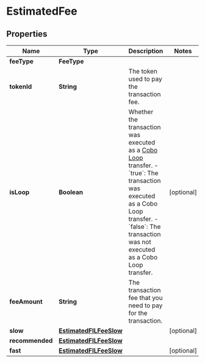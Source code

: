 

# EstimatedFee


## Properties

| Name | Type | Description | Notes |
|------------ | ------------- | ------------- | -------------|
|**feeType** | **FeeType** |  |  |
|**tokenId** | **String** | The token used to pay the transaction fee. |  |
|**isLoop** | **Boolean** | Whether the transaction was executed as a [Cobo Loop](https://manuals.cobo.com/en/portal/custodial-wallets/cobo-loop) transfer. - &#x60;true&#x60;: The transaction was executed as a Cobo Loop transfer. - &#x60;false&#x60;: The transaction was not executed as a Cobo Loop transfer.  |  [optional] |
|**feeAmount** | **String** | The transaction fee that you need to pay for the transaction. |  |
|**slow** | [**EstimatedFILFeeSlow**](EstimatedFILFeeSlow.md) |  |  [optional] |
|**recommended** | [**EstimatedFILFeeSlow**](EstimatedFILFeeSlow.md) |  |  |
|**fast** | [**EstimatedFILFeeSlow**](EstimatedFILFeeSlow.md) |  |  [optional] |



